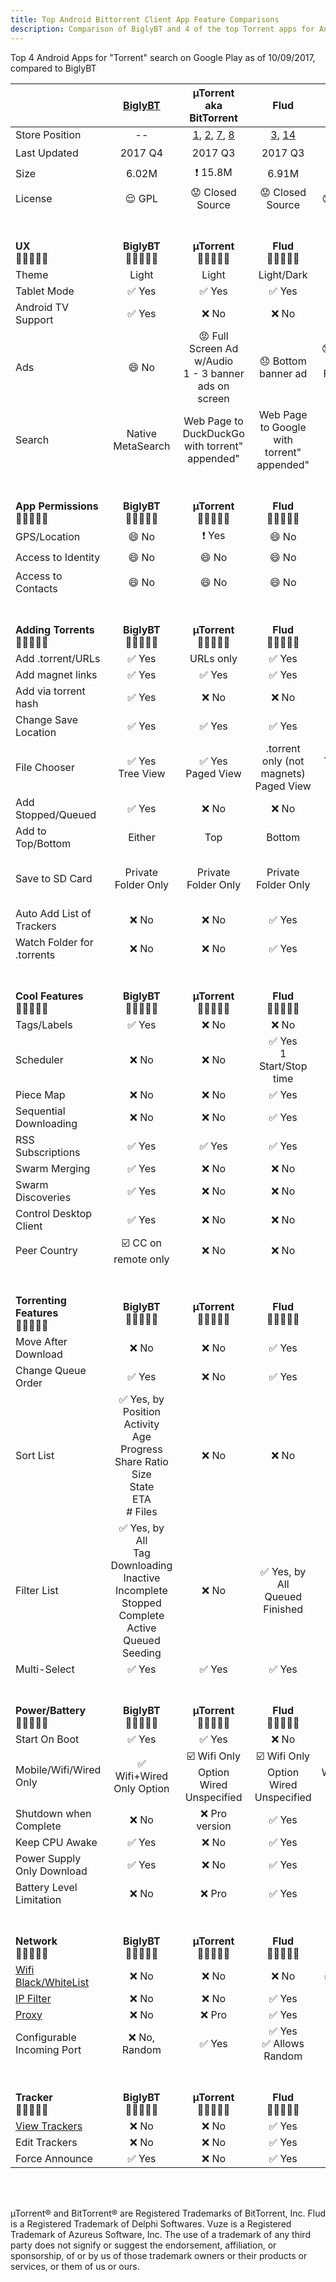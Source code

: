 ```yaml
---
title: Top Android Bittorrent Client App Feature Comparisons
description: Comparison of BiglyBT and 4 of the top Torrent apps for Android
---
```

Top 4 Android Apps for "Torrent" search on Google Play as of 10/09/2017, compared to BiglyBT

|   | [BiglyBT](https://play.google.com/store/apps/details?id=com.biglybt.android.client) | µTorrent<br/>aka BitTorrent | Flud | tTorrent | Vuze |
|  ------ | :------: | :------: | :------: | :------: | :------: |
|  Store Position | -- | [1](https://play.google.com/store/apps/details?id=com.utorrent.client), [2](https://play.google.com/store/apps/details?id=com.bittorrent.client), [7](https://play.google.com/store/apps/details?id=com.bittorrent.client.pro), [8](https://play.google.com/store/apps/details?id=com.utorrent.client.pro) | [3](https://play.google.com/store/apps/details?id=com.delphicoder.flud), [14](https://play.google.com/store/apps/details?id=com.delphicoder.flud.paid) | [4](https://play.google.com/store/apps/details?id=hu.tagsoft.ttorrent.lite), [27](https://play.google.com/store/apps/details?id=hu.tagsoft.ttorrent.noads) | [5](https://play.google.com/store/apps/details?id=com.vuze.torrent.downloader) |
|  Last Updated | 2017 Q4 | 2017 Q3 | 2017 Q3 | 2017 Q3 | :exclamation: 2016 Q1 |
|  Size | 6.02M | :exclamation: 15.8M | 6.91M | 7.42M | 5.52M |
|  License | :relieved: GPL | :worried: Closed Source | :worried: Closed Source | :worried: Closed Source | :worried: Unknown |
|  <br/><br/> **UX** <br/> :leaves::leaves::leaves::leaves::leaves: | <br/><br/>**BiglyBT**<br/> :leaves::leaves::leaves::leaves::leaves: | <br/><br/>**µTorrent**<br/>:leaves::leaves::leaves::leaves::leaves: | <br/><br/>**Flud**<br/> :leaves::leaves::leaves::leaves::leaves: | <br/><br/>**tTorrent**<br/>:leaves::leaves::leaves::leaves::leaves: | <br/><br/> **Vuze**<br/>:leaves::leaves::leaves::leaves::leaves: |
|  Theme | Light | Light | Light/Dark | Light/Dark | Light |
|  Tablet Mode | :white_check_mark: Yes | :white_check_mark: Yes | :white_check_mark: Yes | :white_check_mark: Yes | :white_check_mark: Yes |
|  Android TV Support | :white_check_mark: Yes | :x: No | :x: No | :x: No | :x: No |
|  Ads | :smile: No | :rage: Full Screen Ad w/Audio<br/>1 - 3 banner ads on screen | :disappointed: Bottom banner ad | :disappointed: Bottom banner ad<br/>Full screen video ads | :disappointed: PRO badge ad |
|  Search | Native MetaSearch | Web Page to DuckDuckGo<br/>with torrent" appended" | Web Page to Google<br/>with torrent" appended" | Opens "Search App" (default is Google) | Web Page to Google<br/>with torrent" appended" |
|  <br/><br/> **App Permissions**<br/> :leaves::leaves::leaves::leaves::leaves: | <br/><br/>**BiglyBT**<br/> :leaves::leaves::leaves::leaves::leaves: | <br/><br/>**µTorrent**<br/>:leaves::leaves::leaves::leaves::leaves: | <br/><br/>**Flud**<br/> :leaves::leaves::leaves::leaves::leaves: | <br/><br/>**tTorrent**<br/>:leaves::leaves::leaves::leaves::leaves: | <br/><br/> **Vuze**<br/>:leaves::leaves::leaves::leaves::leaves: |
|  GPS/Location | :smile: No | :exclamation: Yes | :smile: No | :smile: No | :exclamation: Yes |
|  Access to Identity | :smile: No | :smile: No | :smile: No | :exclamation: Yes | :exclamation: Yes |
|  Access to Contacts | :smile: No | :smile: No | :smile: No | :smile: No | :exclamation: Yes |
|  <br/><br/> **Adding Torrents**<br/> :leaves::leaves::leaves::leaves::leaves: | <br/><br/>**BiglyBT**<br/> :leaves::leaves::leaves::leaves::leaves: | <br/><br/>**µTorrent**<br/>:leaves::leaves::leaves::leaves::leaves: | <br/><br/>**Flud**<br/> :leaves::leaves::leaves::leaves::leaves: | <br/><br/>**tTorrent**<br/>:leaves::leaves::leaves::leaves::leaves: | <br/><br/> **Vuze**<br/>:leaves::leaves::leaves::leaves::leaves: |
|  Add .torrent/URLs | :white_check_mark: Yes | URLs only | :white_check_mark: Yes | Magnet URI | :white_check_mark: Yes |
|  Add magnet links | :white_check_mark: Yes | :white_check_mark: Yes | :white_check_mark: Yes | :white_check_mark: Yes | :white_check_mark: Yes |
|  Add via torrent hash | :white_check_mark: Yes | :x: No | :x: No | :x: No | :white_check_mark: Yes |
|  Change Save Location | :white_check_mark: Yes | :white_check_mark: Yes | :white_check_mark: Yes | :white_check_mark: Yes | :white_check_mark: Yes |
|  File Chooser | :white_check_mark: Yes<br/>Tree View | :white_check_mark: Yes<br/>Paged View | .torrent only (not magnets)<br/>Paged View | .torrent only (not magnets)<br/>Paged View | :white_check_mark: Yes<br/>Flat View |
|  Add Stopped/Queued | :white_check_mark: Yes | :x: No | :x: No | :x: No | :x: No |
|  Add to Top/Bottom | Either | Top | Bottom | Bottom | Bottom |
|  Save to SD Card | Private Folder Only | Private Folder Only | Private Folder Only | :white_check_mark: Yes | Private Folder Only (but crashes) |
|  Auto Add List of Trackers | :x: No | :x: No | :white_check_mark: Yes | :x: No | :x: No |
|  Watch Folder for .torrents | :x: No | :x: No | :white_check_mark: Yes | :white_check_mark: Yes | :x: No |
|  <br/><br/> **Cool Features**<br/> :leaves::leaves::leaves::leaves::leaves: | <br/><br/>**BiglyBT**<br/> :leaves::leaves::leaves::leaves::leaves: | <br/><br/>**µTorrent**<br/>:leaves::leaves::leaves::leaves::leaves: | <br/><br/>**Flud**<br/> :leaves::leaves::leaves::leaves::leaves: | <br/><br/>**tTorrent**<br/>:leaves::leaves::leaves::leaves::leaves: | <br/><br/> **Vuze**<br/>:leaves::leaves::leaves::leaves::leaves: |
|  Tags/Labels | :white_check_mark: Yes | :x: No | :x: No | :white_check_mark: Yes | :x: No |
|  Scheduler | :x: No | :x: No | :white_check_mark: Yes<br/>1 Start/Stop time | :white_check_mark: Yes<br/>Time Range | :x: No |
|  Piece Map | :x: No | :x: No | :white_check_mark: Yes | :white_check_mark: Yes | :x: No |
|  Sequential Downloading | :x: No | :x: No | :white_check_mark: Yes | :white_check_mark: Yes | :x: No |
|  RSS Subscriptions | :white_check_mark: Yes | :white_check_mark: Yes | :white_check_mark: Yes | :white_check_mark: Yes | :x: No |
|  Swarm Merging | :white_check_mark: Yes | :x: No | :x: No | :x: No | :x: No |
|  Swarm Discoveries | :white_check_mark: Yes | :x: No | :x: No | :x: No | :x: No |
|  Control Desktop Client | :white_check_mark: Yes | :x: No | :x: No | :x: No | :x: No |
|  Peer Country | :ballot_box_with_check: CC on remote only | :x: No | :x: No | :white_check_mark: Yes, flag | :x: No |
|  <br/><br/> **Torrenting Features**<br/> :leaves::leaves::leaves::leaves::leaves: | <br/><br/>**BiglyBT**<br/> :leaves::leaves::leaves::leaves::leaves: | <br/><br/>**µTorrent**<br/>:leaves::leaves::leaves::leaves::leaves: | <br/><br/>**Flud**<br/> :leaves::leaves::leaves::leaves::leaves: | <br/><br/>**tTorrent**<br/>:leaves::leaves::leaves::leaves::leaves: | <br/><br/> **Vuze**<br/>:leaves::leaves::leaves::leaves::leaves: |
|  Move After Download | :x: No | :x: No | :white_check_mark: Yes | :white_check_mark: Yes, Global | :x: No |
|  Change Queue Order | :white_check_mark: Yes | :x: No | :white_check_mark: Yes | :white_check_mark: Yes | :x: No |
|  Sort List | :white_check_mark: Yes, by<br/>Position<br/>Activity<br/>Age<br/>Progress<br/>Share Ratio<br/>Size<br/>State<br/>ETA<br/># Files | :x: No | :x: No | :white_check_mark: Yes, by<br/>Name<br/>Size<br/>State<br/>Progress<br/>Ratio<br/>UL Speed<br/>DL Speed<br/>Finish Date<br/>Seeding Time | :x: No |
|  Filter List | :white_check_mark: Yes, by<br/>All<br/>Tag<br/>Downloading<br/>Inactive<br/>Incomplete<br/>Stopped<br/>Complete<br/>Active<br/>Queued<br/>Seeding | :x: No | :white_check_mark: Yes, by<br/>All<br/>Queued<br/>Finished | :white_check_mark: Yes, by<br/>All<br/>Tag<br/>Downloading<br/>Complete<br/>Checking<br/>Paused | :white_check_mark: Yes, by<br/>All<br/>Downloading<br/>Complete |
|  Multi-Select | :white_check_mark: Yes | :white_check_mark: Yes | :white_check_mark: Yes | :white_check_mark: Yes | :x: No |
|  <br/><br/> **Power/Battery**<br/> :leaves::leaves::leaves::leaves::leaves: | <br/><br/>**BiglyBT**<br/> :leaves::leaves::leaves::leaves::leaves: | <br/><br/>**µTorrent**<br/>:leaves::leaves::leaves::leaves::leaves: | <br/><br/>**Flud**<br/> :leaves::leaves::leaves::leaves::leaves: | <br/><br/>**tTorrent**<br/>:leaves::leaves::leaves::leaves::leaves: | <br/><br/> **Vuze**<br/>:leaves::leaves::leaves::leaves::leaves: |
|  Start On Boot | :white_check_mark: Yes | :white_check_mark: Yes | :x: No | :white_check_mark: Yes | :white_check_mark: Yes |
|  Mobile/Wifi/Wired Only | :white_check_mark: Wifi+Wired Only Option | :ballot_box_with_check: Wifi Only Option<br/>Wired Unspecified | :ballot_box_with_check: Wifi Only Option<br/>Wired Unspecified | :ballot_box_with_check: Wifi/WiMAX/SSID<br/>Wired Unspecified | :ballot_box_with_check: Wifi Only Option<br/>Wired Unspecified |
|  Shutdown when Complete | :x: No | :x: Pro version | :white_check_mark: Yes | :white_check_mark: Yes | :x: No |
|  Keep CPU Awake | :white_check_mark: Yes | :x: No | :white_check_mark: Yes | :white_check_mark: Yes | :white_check_mark: Yes |
|  Power Supply Only Download | :white_check_mark: Yes | :x: No | :white_check_mark: Yes | :white_check_mark: Yes | :x: Pro version? |
|  Battery Level Limitation | :x: No | :x: Pro | :white_check_mark: Yes | :white_check_mark: Yes | :x: No |
|  <br/><br/> **Network**<br/> :leaves::leaves::leaves::leaves::leaves: | <br/><br/>**BiglyBT**<br/> :leaves::leaves::leaves::leaves::leaves: | <br/><br/>**µTorrent**<br/>:leaves::leaves::leaves::leaves::leaves: | <br/><br/>**Flud**<br/> :leaves::leaves::leaves::leaves::leaves: | <br/><br/>**tTorrent**<br/>:leaves::leaves::leaves::leaves::leaves: | <br/><br/> **Vuze**<br/>:leaves::leaves::leaves::leaves::leaves: |
|  [Wifi Black/WhiteList](https://vote.biglybt.com/android#Issue4) | :x: No | :x: No | :x: No | :white_check_mark: Yes, WhiteList | :x: No |
|  [IP Filter](https://vote.biglybt.com/android#Issue5) | :x: No | :x: No | :white_check_mark: Yes | :white_check_mark: Yes | :x: No |
|  [Proxy](https://vote.biglybt.com/android#Issue6) | :x: No | :x: Pro | :white_check_mark: Yes | :white_check_mark: Yes | :x: No |
|  Configurable Incoming Port | :x: No, Random | :white_check_mark: Yes | :white_check_mark: Yes<br/>:white_check_mark: Allows Random | :white_check_mark: Yes<br/>:white_check_mark: Allows Random | :white_check_mark: Yes |
|  <br/><br/> **Tracker**<br/> :leaves::leaves::leaves::leaves::leaves: | <br/><br/>**BiglyBT**<br/> :leaves::leaves::leaves::leaves::leaves: | <br/><br/>**µTorrent**<br/>:leaves::leaves::leaves::leaves::leaves: | <br/><br/>**Flud**<br/> :leaves::leaves::leaves::leaves::leaves: | <br/><br/>**tTorrent**<br/>:leaves::leaves::leaves::leaves::leaves: | <br/><br/> **Vuze**<br/>:leaves::leaves::leaves::leaves::leaves: |
|  [View Trackers](https://vote.biglybt.com/android#Issue3) | :x: No | :x: No | :white_check_mark: Yes | :white_check_mark: Yes | :white_check_mark: Yes |
|  Edit Trackers | :x: No | :x: No | :white_check_mark: Yes | :white_check_mark: Yes | :x: No |
|  Force Announce | :white_check_mark: Yes | :x: No | :white_check_mark: Yes | :white_check_mark: Yes | :x: No |

<br><br>

µTorrent® and BitTorrent® are Registered Trademarks of BitTorrent, Inc.  Flud is a Registered Trademark of Delphi Softwares.  Vuze is a Registered Trademark of Azureus Software, Inc. The use of a trademark of any third party does not signify or suggest the endorsement, affiliation, or sponsorship, of or by us of those trademark owners or their products or services, or them of us or ours.
